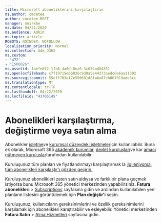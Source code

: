 ```yaml
---
title: Microsoft aboneliklerini karşılaştırın
ms.author: cmcatee
author: cmcatee-MSFT
manager: mnirkhe
ms.date: 04/21/2020
ms.audience: Admin
ms.topic: article
ROBOTS: NOINDEX, NOFOLLOW
localization_priority: Normal
ms.collection: Adm_O365
ms.custom:
- "472"
- "1500026"
ms.assetid: faefe872-1fb6-4a0d-8ea6-3c034a484351
ms.openlocfilehash: c7f19715e6b036c9d8a5e44373aedc6e6aa11392
ms.sourcegitcommit: 55eff703a17e500681d8fa6a87eb067019ade3cc
ms.translationtype: MT
ms.contentlocale: tr-TR
ms.lasthandoff: 04/22/2020
ms.locfileid: "43706149"
---
```

# <a name="compare-switch-or-purchase-subscriptions"></a>Abonelikleri karşılaştırma, değiştirme veya satın alma
  
Abonelikler [işletme](https://products.office.com/compare-all-microsoft-office-products?tab=2)ve [kurumsal düzeydeki işletmeler](https://products.office.com/business/compare-more-office-365-for-business-plans)için kullanılabilir. Buna ek olarak, Microsoft 365 [akademik kurumlar,](https://products.office.com/academic/compare-office-365-education-plans) [devlet kuruluşları](https://products.office.com/government/compare-office-365-government-plans)ve kar [amacı gütmeyen kuruluşlar](https://products.office.com/nonprofit/office-365-nonprofit-plans-and-pricing?tab=1)tarafından kullanılabilir.
  
Kuruluşunuz tüm planları ve fiyatlandırmayı karşılaştırmak la [ilgileniyorsa, tüm abonelikleri karşılaştır'ı gözden geçirin.](https://products.office.com/business/compare-more-office-365-for-business-plans)
  
Kuruluşunuz abonelikleri zaten satın aldıysa ve farklı bir plana geçmek istiyorsa bunu Microsoft 365 yönetici merkezinden yapabilirsiniz. **Fatura abonelikleri** \> [Subscriptions](https://go.microsoft.com/fwlink/p/?linkid=842054) sayfasına gidin ve ardından kullanılabilen yeni planların listesini görüntülemek için **Plan değiştir'i** seçin.
  
Kuruluşunuz, kullanıcıların gereksinimlerini ve özellik gereksinimlerini karşılamak için abonelikleri karıştırabilir ve eşleyebilir. Yönetici merkezinden **Fatura Satın** \> [Alma Hizmetleri](https://go.microsoft.com/fwlink/p/?linkid=868433) sayfasına gidin.